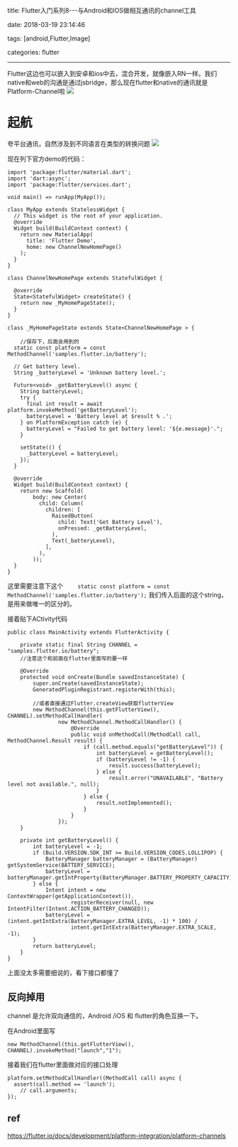title: Flutter入门系列8---与Android和IOS做相互通讯的channel工具

date: 2018-03-19 23:14:46

tags: [android,Flutter,Image]

categories: flutter

------------------------------------------

Flutter这边也可以嵌入到安卓和ios中去，混合开发，就像嵌入RN一样。我们native和web的沟通是通过jsbridge，那么现在flutter和native的通讯就是Platform-Channel啦
![](https://i.imgur.com/EEam8Ix.png) 
<!--more-->

# 起航

夸平台通讯，自然涉及到不同语言在类型的转换问题
![](https://i.imgur.com/KLydacG.png)



现在列下官方demo的代码：



	import 'package:flutter/material.dart';
	import 'dart:async';
	import 'package:flutter/services.dart';
	
	void main() => runApp(MyApp());
	
	class MyApp extends StatelessWidget {
	  // This widget is the root of your application.
	  @override
	  Widget build(BuildContext context) {
	    return new MaterialApp(
	      title: 'Flutter Demo',
	      home: new ChannelNewHomePage()
	    );
	  }
	}

	class ChannelNewHomePage extends StatefulWidget {
		
	  @override
	  State<StatefulWidget> createState() {
	    return new _MyHomePageState();
	  }
	}
	
	class _MyHomePageState extends State<ChannelNewHomePage > {
		
		//保存下，后面会用到的
	  static const platform = const MethodChannel('samples.flutter.io/battery');
	
	  // Get battery level.
	  String _batteryLevel = 'Unknown battery level.';
	
	  Future<void> _getBatteryLevel() async {
	    String batteryLevel;
	    try {
	      final int result = await platform.invokeMethod('getBatteryLevel');
	      batteryLevel = 'Battery level at $result % .';
	    } on PlatformException catch (e) {
	      batteryLevel = "Failed to get battery level: '${e.message}'.";
	    }
	
	    setState(() {
	      _batteryLevel = batteryLevel;
	    });
	  }
	
	  @override
	  Widget build(BuildContext context) {
	    return new Scaffold(
	        body: new Center(
	          child: Column(
	            children: [
	              RaisedButton(
	                child: Text('Get Battery Level'),
	                onPressed: _getBatteryLevel,
	              ),
	              Text(_batteryLevel),
	            ],
	          ),
	        ));
	  }
	}


这里需要注意下这个
`    static const platform = const MethodChannel('samples.flutter.io/battery');`
我们传入后面的这个string，是用来做唯一的区分的。


接着贴下ACtivity代码

	public class MainActivity extends FlutterActivity {	

	    private static final String CHANNEL = "samples.flutter.io/battery";	
		//注意这个和前面在flutter里面写的要一样

	    @Override
	    protected void onCreate(Bundle savedInstanceState) {
	        super.onCreate(savedInstanceState);
	        GeneratedPluginRegistrant.registerWith(this);
	
	        //或者直接通过Flutter.createView获取flutterView
	        new MethodChannel(this.getFlutterView(), CHANNEL).setMethodCallHandler(
	                new MethodChannel.MethodCallHandler() {
	                    @Override
	                    public void onMethodCall(MethodCall call, MethodChannel.Result result) {
	                        if (call.method.equals("getBatteryLevel")) {
	                            int batteryLevel = getBatteryLevel();
	                            if (batteryLevel != -1) {
	                                result.success(batteryLevel);
	                            } else {
	                                result.error("UNAVAILABLE", "Battery level not available.", null);
	                            }
	                        } else {
	                            result.notImplemented();
	                        }
	                    }
	                });
	    }	
	
	    private int getBatteryLevel() {
	        int batteryLevel = -1;
	        if (Build.VERSION.SDK_INT >= Build.VERSION_CODES.LOLLIPOP) {
	            BatteryManager batteryManager = (BatteryManager) getSystemService(BATTERY_SERVICE);
	            batteryLevel = batteryManager.getIntProperty(BatteryManager.BATTERY_PROPERTY_CAPACITY);
	        } else {
	            Intent intent = new ContextWrapper(getApplicationContext()).
	                    registerReceiver(null, new IntentFilter(Intent.ACTION_BATTERY_CHANGED));
	            batteryLevel = (intent.getIntExtra(BatteryManager.EXTRA_LEVEL, -1) * 100) /
	                    intent.getIntExtra(BatteryManager.EXTRA_SCALE, -1);
	        }
	        return batteryLevel;
	    }   
	}

上面没太多需要细说的，看下接口都懂了

## 反向掉用
channel 是允许双向通信的，Android /iOS 和 flutter的角色互换一下。


在Android里面写

	new MethodChannel(this.getFlutterView(), CHANNEL).invokeMethod("launch","1");
接着我们在flutter里面做对应的接口处理

	platform.setMethodCallHandler((MethodCall call) async {
      assert(call.method == 'launch');        
        // call.arguments;        
    });


## ref

https://flutter.io/docs/development/platform-integration/platform-channels